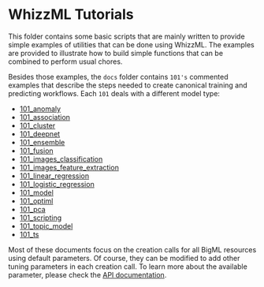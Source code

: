 # WhizzML Tutorials

This folder contains some basic scripts that are mainly written to provide
simple examples of utilities that can be done using WhizzML. The examples
are provided to illustrate how to build simple functions that can be combined
to perform usual chores.

Besides those examples, the `docs` folder contains `101's` commented examples
that describe the steps needed to create canonical training and predicting
workflows. Each `101` deals with a different model type:

- [101_anomaly](./docs/101_anomaly.md)
- [101_association](./docs/101_association.md)
- [101_cluster](./docs/101_cluster.md)
- [101_deepnet](./docs/101_deepnet.md)
- [101_ensemble](./docs/101_ensemble.md)
- [101_fusion](./docs/101_fusion.md)
- [101_images_classification](./docs/101_images_classification.md)
- [101_images_feature_extraction](./docs/101_images_feature_extraction.md)
- [101_linear_regression](./docs/101_linear_regression.md)
- [101_logistic_regression](./docs/101_logistic_regression.md)
- [101_model](./docs/101_model.md)
- [101_optiml](./docs/101_optiml.md)
- [101_pca](./docs/101_pca.md)
- [101_scripting](./docs/101_scripting.md)
- [101_topic_model](./docs/101_topic_model.md)
- [101_ts](./docs/101_ts.md)

Most of these documents focus on the creation calls for all BigML resources
using default parameters. Of course, they can be modified to add other
tuning parameters in each creation call. To learn more about the available
parameter, please check the [API documentation](https://bigml.com/api/).
